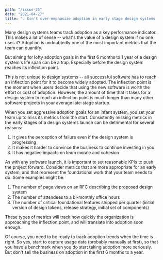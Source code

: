 ```yaml
---
path: "/issue-25"
date: "2021-04-27"
title: "💡 Don't over-emphasize adoption in early stage design systems (#25)"
---
```


Many design systems teams track adoption as a key performance indicator. This makes a lot of sense -- what's the value of a design system if no one uses it? Adoption is undoubtedly one of the most important metrics that the team can quantify.

But aiming for lofty adoption goals in the first 6 months to 1 year of a design system's life span can be a trap. Especially before the design system reaches its inflection point.

This is not unique to design systems -- all successful software has to reach an inflection point for it to become widely adopted. The inflection point is the moment when users decide that using the new software is worth the effort or cost of adoption. However, the amount of time that it takes for a design system to reach an inflection point is much longer than many other software projects in your average late-stage startup.

When you set aggressive adoption goals for an infant system, you set your team up to miss its metrics from the start. Consistently missing metrics in the early stages of a design systems launch can be detrimental for several reasons:

1. It gives the perception of failure even if the design system is progressing
2. It makes it harder to convince the business to continue investing in you
3. It has negative impacts on team morale and cohesion

As with any software launch, it is important to set reasonable KPIs to push the project forward. Consider metrics that are more appropriate for an early system, and that represent the foundational work that your team needs to do. Some examples might be:

1. The number of page views on an RFC describing the proposed design system
2. The number of attendees to a bi-monthly office hours
3. The number of critical foundational features shipped per quarter (initial version of design tokens, release strategy, initial set of components)

These types of metrics will track how quickly the organization is approaching the inflection point, and will translate into adoption soon enough.

Of course, you need to be ready to track adoption trends when the time is right. So yes, start to capture usage data (probably manually at first), so that you have a benchmark when you do start taking adoption more seriously. But don't sell the business on adoption in the first 6 months to a year.
